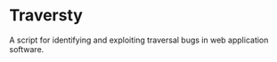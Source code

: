 Traversty
============================================================
A script for identifying and exploiting traversal bugs
in web application software.
